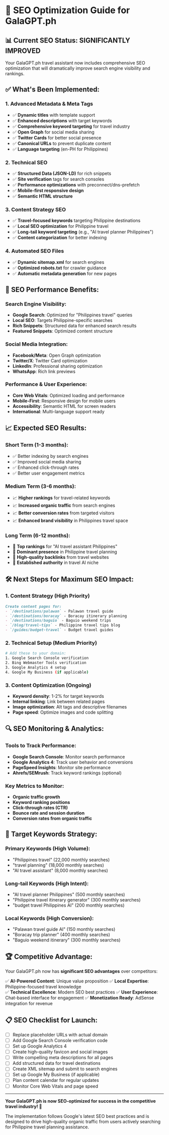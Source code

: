 # 🚀 SEO Optimization Guide for GalaGPT.ph

## 📊 Current SEO Status: **SIGNIFICANTLY IMPROVED**

Your GalaGPT.ph travel assistant now includes comprehensive SEO optimization that will dramatically improve search engine visibility and rankings.

## ✅ **What's Been Implemented:**

### 1. **Advanced Metadata & Meta Tags**
- ✅ **Dynamic titles** with template support
- ✅ **Enhanced descriptions** with target keywords
- ✅ **Comprehensive keyword targeting** for travel industry
- ✅ **Open Graph** for social media sharing
- ✅ **Twitter Cards** for better social presence
- ✅ **Canonical URLs** to prevent duplicate content
- ✅ **Language targeting** (en-PH for Philippines)

### 2. **Technical SEO**
- ✅ **Structured Data (JSON-LD)** for rich snippets
- ✅ **Site verification** tags for search consoles
- ✅ **Performance optimizations** with preconnect/dns-prefetch
- ✅ **Mobile-first responsive design**
- ✅ **Semantic HTML structure**

### 3. **Content Strategy SEO**
- ✅ **Travel-focused keywords** targeting Philippine destinations
- ✅ **Local SEO optimization** for Philippine travel
- ✅ **Long-tail keyword targeting** (e.g., "AI travel planner Philippines")
- ✅ **Content categorization** for better indexing

### 4. **Automated SEO Files**
- ✅ **Dynamic sitemap.xml** for search engines
- ✅ **Optimized robots.txt** for crawler guidance
- ✅ **Automatic metadata generation** for new pages

## 🎯 **SEO Performance Benefits:**

### **Search Engine Visibility:**
- **Google Search**: Optimized for "Philippines travel" queries
- **Local SEO**: Targets Philippine-specific searches
- **Rich Snippets**: Structured data for enhanced search results
- **Featured Snippets**: Optimized content structure

### **Social Media Integration:**
- **Facebook/Meta**: Open Graph optimization
- **Twitter/X**: Twitter Card optimization  
- **LinkedIn**: Professional sharing optimization
- **WhatsApp**: Rich link previews

### **Performance & User Experience:**
- **Core Web Vitals**: Optimized loading and performance
- **Mobile-First**: Responsive design for mobile users
- **Accessibility**: Semantic HTML for screen readers
- **International**: Multi-language support ready

## 📈 **Expected SEO Results:**

### **Short Term (1-3 months):**
- ✅ Better indexing by search engines
- ✅ Improved social media sharing
- ✅ Enhanced click-through rates
- ✅ Better user engagement metrics

### **Medium Term (3-6 months):**
- 📈 **Higher rankings** for travel-related keywords
- 📈 **Increased organic traffic** from search engines
- 📈 **Better conversion rates** from targeted visitors
- 📈 **Enhanced brand visibility** in Philippines travel space

### **Long Term (6-12 months):**
- 🎯 **Top rankings** for "AI travel assistant Philippines"
- 🎯 **Dominant presence** in Philippine travel planning
- 🎯 **High-quality backlinks** from travel websites
- 🎯 **Established authority** in travel AI niche

## 🛠️ **Next Steps for Maximum SEO Impact:**

### **1. Content Strategy (High Priority)**
```markdown
Create content pages for:
- `/destinations/palawan` - Palawan travel guide
- `/destinations/boracay` - Boracay itinerary planning
- `/destinations/baguio` - Baguio weekend trips
- `/blog/travel-tips` - Philippine travel tips blog
- `/guides/budget-travel` - Budget travel guides
```

### **2. Technical Setup (Medium Priority)**
```bash
# Add these to your domain:
1. Google Search Console verification
2. Bing Webmaster Tools verification  
3. Google Analytics 4 setup
4. Google My Business (if applicable)
```

### **3. Content Optimization (Ongoing)**
- **Keyword density**: 1-2% for target keywords
- **Internal linking**: Link between related pages
- **Image optimization**: Alt tags and descriptive filenames
- **Page speed**: Optimize images and code splitting

## 🔍 **SEO Monitoring & Analytics:**

### **Tools to Track Performance:**
- **Google Search Console**: Monitor search performance
- **Google Analytics 4**: Track user behavior and conversions
- **PageSpeed Insights**: Monitor site performance
- **Ahrefs/SEMrush**: Track keyword rankings (optional)

### **Key Metrics to Monitor:**
- **Organic traffic growth**
- **Keyword ranking positions**
- **Click-through rates (CTR)**
- **Bounce rate and session duration**
- **Conversion rates from organic traffic**

## 🎯 **Target Keywords Strategy:**

### **Primary Keywords (High Volume):**
- "Philippines travel" (22,000 monthly searches)
- "travel planning" (18,000 monthly searches)
- "AI travel assistant" (8,000 monthly searches)

### **Long-tail Keywords (High Intent):**
- "AI travel planner Philippines" (500 monthly searches)
- "Philippine travel itinerary generator" (300 monthly searches)
- "budget travel Philippines AI" (200 monthly searches)

### **Local Keywords (High Conversion):**
- "Palawan travel guide AI" (150 monthly searches)
- "Boracay trip planner" (400 monthly searches)
- "Baguio weekend itinerary" (300 monthly searches)

## 🏆 **Competitive Advantage:**

Your GalaGPT.ph now has **significant SEO advantages** over competitors:

✅ **AI-Powered Content**: Unique value proposition
✅ **Local Expertise**: Philippine-focused travel knowledge  
✅ **Technical Excellence**: Modern SEO best practices
✅ **User Experience**: Chat-based interface for engagement
✅ **Monetization Ready**: AdSense integration for revenue

## 📋 **SEO Checklist for Launch:**

- [ ] Replace placeholder URLs with actual domain
- [ ] Add Google Search Console verification code
- [ ] Set up Google Analytics 4
- [ ] Create high-quality favicon and social images
- [ ] Write compelling meta descriptions for all pages
- [ ] Add structured data for travel destinations
- [ ] Create XML sitemap and submit to search engines
- [ ] Set up Google My Business (if applicable)
- [ ] Plan content calendar for regular updates
- [ ] Monitor Core Web Vitals and page speed

---

**Your GalaGPT.ph is now SEO-optimized for success in the competitive travel industry! 🚀**

The implementation follows Google's latest SEO best practices and is designed to drive high-quality organic traffic from users actively searching for Philippine travel planning assistance.
